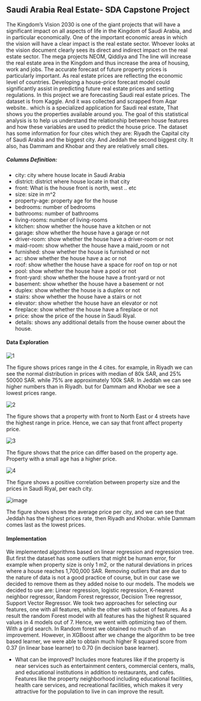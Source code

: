 ## Saudi Arabia Real Estate- SDA Capstone Project

The Kingdom’s Vision 2030 is one of the giant projects that will have a significant impact on all 
aspects of life in the Kingdom of Saudi Arabia, and in particular economically. One of the 
important economic areas in which the vision will have a clear impact is the real estate sector. 
Whoever looks at the vision document clearly sees its direct and indirect impact on the real estate 
sector. The mega projects NEOM, Qiddiya and The line will increase the real estate area in the 
Kingdom and thus increase the area of housing, work and jobs.
The accurate forecast of future property prices is particularly important. 
As real estate prices are reflecting the economic level of countries. Developing a house-price 
forecast model could significantly assist in predicting future real estate prices and setting 
regulations. 
  In this project we are forecasting Saudi real estate prices. The dataset is from Kaggle. And it was 
collected and scrapped from Aqar website.. which is a specialized application for Saudi real 
estate, That shows you the properties available around you. The goal of this statistical analysis is 
to help us understand the relationship between house features and how these variables are used 
to predict the house price.
The dataset has some information for four cites which they are: Riyadh the Capital city of Saudi 
Arabia and the biggest city. And Jeddah the second biggest city. It also, has Dammam and 
Khobar and they are relatively small cites.
##### Columns Definition:
- city: city where house locate in Saudi Arabia
- district: district where house locate in that city
- front: What is the house front is north, west .. etc
- size: size in m^2
- property-age: property age for the house 
- bedrooms: number of bedrooms 
- bathrooms: number of bathrooms
- living-rooms: number of living-rooms 
- kitchen: show whether the house have a kitchen or not 
- garage: show whether the house have a garage or not 
- driver-room: show whether the house have a driver-room or not
- maid-room: show whether the house have a maid_room or not
- furnished: show whether the house is furnished or not
- ac: show whether the house have a ac or not
- roof: show whether the house have a space for roof on top or not
- pool: show whether the house have a pool or not
- front-yard: show whether the house have a front-yard or not
- basement: show whether the house have a basement or not
- duplex: show whether the house is a duplex or not
- stairs: show whether the house have a stairs or not
- elevator: show whether the house have an elevator or not
- fireplace: show whether the house have a fireplace or not
- price: show the price of the house in Saudi Riyal. 
- details: shows any additional details from the house owner about the house.

#### Data Exploration

![1](https://user-images.githubusercontent.com/105590616/188983031-573f239b-249c-45b0-8c94-7b31133f680f.png)

The figure shows prices range in the 4 cites. for example, in Riyadh we can see the 
normal distribution in prices with median of 80k SAR, and 25% 50000 SAR. while 75% 
are approximately 100k SAR. In Jeddah we can see higher numbers than in Riyadh. but 
for Dammam and Khobar we see a lowest prices range.


![2](https://user-images.githubusercontent.com/105590616/188985393-8634750e-79ac-494d-9f95-7004bdc73f53.png)

The figure shows that a property with front to North East or 4 streets have the highest 
range in price. Hence, we can say that front affect property price.


![3](https://user-images.githubusercontent.com/105590616/188985525-4d91743a-e478-4d07-bfa2-46adc3fa66c7.png)

The figure shows that the price can differ based on the property age. Property with a 
small age has a higher price.


![4](https://user-images.githubusercontent.com/105590616/188985689-f3331ca9-057d-4860-9223-5656054e32b7.png)

The figure shows a positive correlation between property size and the prices in Saudi Riyal, per each city. 


![image](https://user-images.githubusercontent.com/105590616/188985141-9d904b42-46aa-45c5-b6e7-b7eb72820a44.png)

The figure shows shows the average price per city, and we can see that Jeddah has the 
highest prices rate, then Riyadh and Khobar. while Dammam comes last as the lowest 
prices.

#### Implementation
We implemented algorithms based on linear regression and regression tree. 
But first the dataset has some outliers that might be human error, for example when property 
size is only 1 m2, or the natural deviations in prices where a house reaches 1,700,000 SAR.
Removing outliers that are due to the nature of data is not a good practice of course, but in 
our case we decided to remove them as they added noise to our models.
The models we decided to use are: Linear regression, logistic regression, K-nearest 
neighbor regressor, Random Forest regressor, Decision Tree regressor, Support Vector 
Regressor.
We took two approaches for selecting our features, one with all features, while the other 
with subset of features.
As a result the random Forest model with all features has the highest R squared values in 4 models out of 7.
Hence, we went with optimizing two of them. With a grid search.
In Random forest we obtained no much of an improvement. However, in XGBoost after 
we change the algorithm to be tree based learner, we were able to obtain much higher R 
squared score from 0.37 (in linear base learner) to 0.70 (in decision base learner).
- What can be improved?
Includes more features like if the property is near services such as entertainment centers, 
commercial centers, malls, and educational institutions in addition to restaurants, and 
cafes. Features like the property neighborhood including educational facilities, health care 
services, and recreational facilities, which makes it very attractive for the population to 
live in can improve the result.
